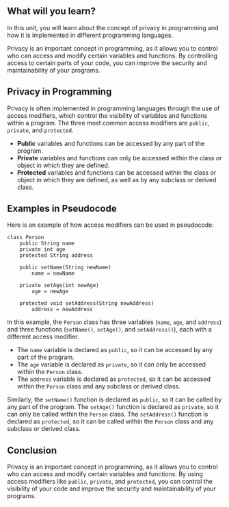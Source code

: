 ## What will you learn?

In this unit, you will learn about the concept of privacy in programming and how it is implemented in different programming languages.

Privacy is an important concept in programming, as it allows you to control who can access and modify certain variables and functions. By controlling access to certain parts of your code, you can improve the security and maintainability of your programs.

## Privacy in Programming

Privacy is often implemented in programming languages through the use of access modifiers, which control the visibility of variables and functions within a program. The three most common access modifiers are `public`, `private`, and `protected`.

- **Public** variables and functions can be accessed by any part of the program.
- **Private** variables and functions can only be accessed within the class or object in which they are defined.
- **Protected** variables and functions can be accessed within the class or object in which they are defined, as well as by any subclass or derived class.

## Examples in Pseudocode

Here is an example of how access modifiers can be used in pseudocode:

```
class Person
    public String name
    private int age
    protected String address

    public setName(String newName)
        name = newName

    private setAge(int newAge)
        age = newAge

    protected void setAddress(String newAddress)
        address = newAddress
```

In this example, the `Person` class has three variables (`name`, `age`, and `address`) and three functions (`setName()`, `setAge()`, and `setAddress()`), each with a different access modifier.

- The `name` variable is declared as `public`, so it can be accessed by any part of the program.
- The `age` variable is declared as `private`, so it can only be accessed within the `Person` class.
- The `address` variable is declared as `protected`, so it can be accessed within the `Person` class and any subclass or derived class.

Similarly, the `setName()` function is declared as `public`, so it can be called by any part of the program. The `setAge()` function is declared as `private`, so it can only be called within the `Person` class. The `setAddress()` function is declared as `protected`, so it can be called within the `Person` class and any subclass or derived class.

## Conclusion

Privacy is an important concept in programming, as it allows you to control who can access and modify certain variables and functions. By using access modifiers like `public`, `private`, and `protected`, you can control the visibility of your code and improve the security and maintainability of your programs.